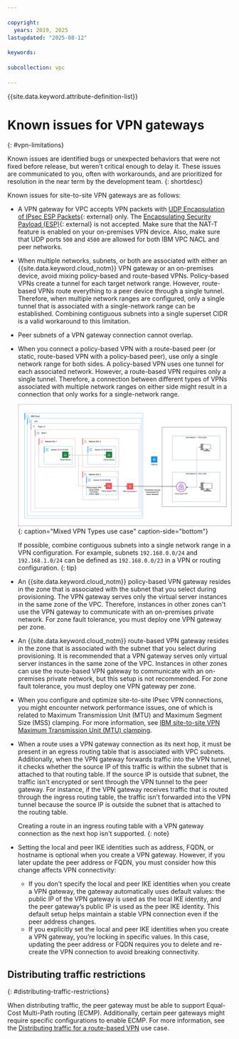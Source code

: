 ```yaml
---

copyright:
  years: 2019, 2025
lastupdated: "2025-08-12"

keywords:

subcollection: vpc

---
```


{{site.data.keyword.attribute-definition-list}}

# Known issues for VPN gateways
{: #vpn-limitations}

Known issues are identified bugs or unexpected behaviors that were not fixed before release, but weren’t critical enough to delay it. These issues are communicated to you, often with workarounds, and are prioritized for resolution in the near term by the development team.
{: shortdesc}

Known issues for site-to-site VPN gateways are as follows:

* A VPN gateway for VPC accepts VPN packets with [UDP Encapsulation of IPsec ESP Packets](https://datatracker.ietf.org/doc/html/rfc3948){: external} only. The [Encapsulating Security Payload (ESP)](https://datatracker.ietf.org/doc/html/rfc4303){: external} is not accepted. Make sure that the NAT-T feature is enabled on your on-premises VPN device. Also, make sure that UDP ports `500` and `4500` are allowed for both IBM VPC NACL and peer networks.
* When multiple networks, subnets, or both are associated with either an {{site.data.keyword.cloud_notm}} VPN gateway or an on-premises device, avoid mixing policy-based and route-based VPNs. Policy-based VPNs create a tunnel for each target network range. However, route-based VPNs route everything to a peer device through a single tunnel. Therefore, when multiple network ranges are configured, only a single tunnel that is associated with a single-network range can be established. Combining contiguous subnets into a single superset CIDR is a valid workaround to this limitation.
* Peer subnets of a VPN gateway connection cannot overlap.
* When you connect a policy-based VPN with a route-based peer (or static, route-based VPN with a policy-based peer), use only a single network range for both sides. A policy-based VPN uses one tunnel for each associated network. However, a route-based VPN requires only a single tunnel. Therefore, a connection between different types of VPNs associated with multiple network ranges on either side might result in a connection that only works for a single-network range.

   ![Mixed VPN types use case](images/vpn-mixed-types.svg){: caption="Mixed VPN Types use case" caption-side="bottom"}

   If possible, combine contiguous subnets into a single network range in a VPN configuration. For example, subnets `192.168.0.0/24` and `192.168.1.0/24` can be defined as `192.168.0.0/23` in a VPN or routing configuration.
   {: tip}

* An {{site.data.keyword.cloud_notm}} policy-based VPN gateway resides in the zone that is associated with the subnet that you select during provisioning. The VPN gateway serves only the virtual server instances in the same zone of the VPC. Therefore, instances in other zones can't use the VPN gateway to communicate with an on-premises private network. For zone fault tolerance, you must deploy one VPN gateway per zone.
* An {{site.data.keyword.cloud_notm}} route-based VPN gateway resides in the zone that is associated with the subnet that you select during provisioning. It is recommended that a VPN gateway serves only virtual server instances in the same zone of the VPC. Instances in other zones can use the route-based VPN gateway to communicate with an on-premises private network, but this setup is not recommended. For zone fault tolerance, you must deploy one VPN gateway per zone.
* When you configure and optimize site-to-site IPsec VPN connections, you might encounter network performance issues, one of which is related to Maximum Transmission Unit (MTU) and Maximum Segment Size (MSS) clamping. For more information, see [IBM site-to-site VPN Maximum Transmission Unit (MTU) clamping](/docs/vpc?topic=vpc-about-mtu).
* When a route uses a VPN gateway connection as its next hop, it must be present in an egress routing table that is associated with VPC subnets. Additionally, when the VPN gateway forwards traffic into the VPN tunnel, it checks whether the source IP of this traffic is within the subnet that is attached to that routing table. If the source IP is outside that subnet, the traffic isn't encrypted or sent through the VPN tunnel to the peer gateway. For instance, if the VPN gateway receives traffic that is routed through the ingress routing table, the traffic isn't forwarded into the VPN tunnel because the source IP is outside the subnet that is attached to the routing table.

   Creating a route in an ingress routing table with a VPN gateway connection as the next hop isn't supported.
   {: note}

* Setting the local and peer IKE identities such as address, FQDN, or hostname is optional when you create a VPN gateway. However, if you later update the peer address or FQDN, you must consider how this change affects VPN connectivity:

   * If you don't specify the local and peer IKE identities when you create a VPN gateway, the gateway automatically uses default values: the public IP of the VPN gateway is used as the local IKE identity, and the peer gateway’s public IP is used as the peer IKE identity. This default setup helps maintain a stable VPN connection even if the peer address changes.
   * If you explicitly set the local and peer IKE identities when you create a VPN gateway, you’re locking in specific values. In this case, updating the peer address or FQDN requires you to delete and re-create the VPN connection to avoid breaking connectivity.

## Distributing traffic restrictions
{: #distributing-traffic-restrictions}

When distributing traffic, the peer gateway must be able to support Equal-Cost Multi-Path routing (ECMP). Additionally, certain peer gateways might require specific configurations to enable ECMP. For more information, see the [Distributing traffic for a route-based VPN](/docs/vpc?topic=vpc-using-vpn#use-case-4-vpn) use case.
